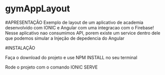 # gymAppLayout

#APRESENTAÇÂO
Exemplo de layout de um aplicativo de academia desenvolvido com IONIC e Angular com uma integracao com o Firebase! Nesse aplicativo nao consumimos API, porem existe um service dentro dele que podemos simular a Injeção de depedencia do Angular


#INSTALAÇÃO

Faça o download do projeto e use NPM INSTALL no seu terminal

Rode o projeto com o comando IONIC SERVE

